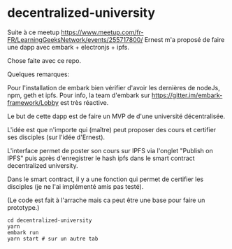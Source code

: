 # decentralized-university

Suite à ce meetup https://www.meetup.com/fr-FR/LearningGeeksNetwork/events/255717800/ Ernest m'a proposé de faire une dapp avec embark + electronjs + ipfs.

Chose faite avec ce repo.

Quelques remarques:

Pour l'installation de embark bien vérifier d'avoir les dernières de nodeJs, npm, geth et ipfs.
Pour info, la team d'embark sur https://gitter.im/embark-framework/Lobby est très réactive.

Le but de cette dapp est de faire un MVP de d'une université décentralisée.

L'idée est que n'importe qui (maître) peut proposer des cours et certifier ses disciples (sur l'idée d'Ernest).

L'interface permet de poster son cours sur IPFS via l'onglet "Publish on IPFS" puis après d'enregistrer le hash ipfs dans le smart contract decentralized university.

Dans le smart contract, il y a une fonction qui permet de certifier les disciples (je ne l'ai implémenté amis pas testé).

(Le code est fait à l'arrache mais ca peut être une base pour faire un prototype.)

```
cd decentralized-university
yarn
embark run
yarn start # sur un autre tab
```